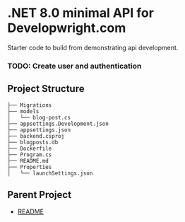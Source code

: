 # .NET 8.0 minimal API for Developwright.com
Starter code to build from demonstrating api development.
### TODO: Create user and authentication 

## Project Structure
```
├── Migrations
├── models
│   └── blog-post.cs
├── appsettings.Development.json
├── appsettings.json
├── backend.csproj
├── blogposts.db
├── Dockerfile
├── Program.cs
├── README.md
├── Properties
│   └── launchSettings.json
```

## Parent Project
- [README](https://github.com/BstevensG4G/developwright/blob/master/README.md)